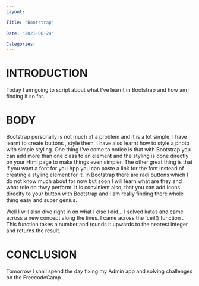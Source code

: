 ```yaml
---
Layout:

Title: "Bootstrap"

Date: "2021-06-24"

Categories:
---
```

# INTRODUCTION
Today I am going to script about what I've learnt in Bootstrap and how am I finding it so far.

# BODY 
Bootstrap personally is not much of a problem and it is a lot simple. I have learnt to create buttons , style them, I have also learnt how to style a photo with simple styling. One thing I've come to notice is that with Bootstrap you can add more than one class to an element and the styling is done directly on your Html page to make things even simpler. The other great thing is that if you want a font for you App you can paste a link for the font instead of creating a styling element for it. In Bootstrap there are radi buttons which I do not know much about for now but soon I will learn what are they and what role do thwy perform. It is convinient also, that you can add Icons direclty to your button with Bootstrap and I am really finding there whole thing easy and super genius.

Well I will also dive right in on what I else I did... I solved katas and came across a new concept along the lines. I came across the 'ceil() function .
This function takes a number and rounds it upwards to the nearest integer and returns the result.

# CONCLUSION
Tomorrow I shall spend the day fixing my Admin app and solving challenges on the FreecodeCamp